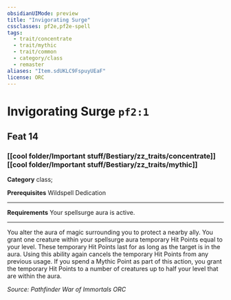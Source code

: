 ```yaml
---
obsidianUIMode: preview
title: "Invigorating Surge"
cssclasses: pf2e,pf2e-spell
tags:
  - trait/concentrate
  - trait/mythic
  - trait/common
  - category/class
  - remaster
aliases: "Item.sdUKLC9FspuyUEaF"
license: ORC
---
```

# Invigorating Surge `pf2:1`
## Feat 14
### [[cool folder/Important stuff/Bestiary/zz_traits/concentrate]][[cool folder/Important stuff/Bestiary/zz_traits/mythic]]

**Category** class; 



**Prerequisites** Wildspell Dedication
* * *
**Requirements** Your spellsurge aura is active.

* * *

You alter the aura of magic surrounding you to protect a nearby ally. You grant one creature within your spellsurge aura temporary Hit Points equal to your level. These temporary Hit Points last for as long as the target is in the aura. Using this ability again cancels the temporary Hit Points from any previous usage. If you spend a Mythic Point as part of this action, you grant the temporary Hit Points to a number of creatures up to half your level that are within the aura.

*Source: Pathfinder War of Immortals*
*ORC*